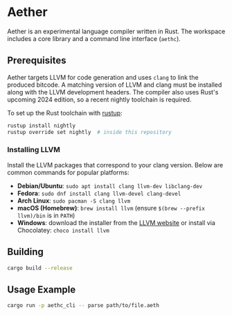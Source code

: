 # Aether

Aether is an experimental language compiler written in Rust. The workspace
includes a core library and a command line interface (`aethc`).

## Prerequisites

Aether targets LLVM for code generation and uses `clang` to link the produced
bitcode. A matching version of LLVM and clang must be installed along with the
LLVM development headers. The compiler also uses Rust's upcoming 2024 edition,
so a recent nightly toolchain is required.

To set up the Rust toolchain with [rustup](https://rustup.rs):

```bash
rustup install nightly
rustup override set nightly  # inside this repository
```

### Installing LLVM

Install the LLVM packages that correspond to your clang version. Below are
common commands for popular platforms:

- **Debian/Ubuntu**: `sudo apt install clang llvm-dev libclang-dev`
- **Fedora**: `sudo dnf install clang llvm-devel clang-devel`
- **Arch Linux**: `sudo pacman -S clang llvm`
- **macOS (Homebrew)**: `brew install llvm` (ensure `$(brew --prefix llvm)/bin`
  is in `PATH`)
- **Windows**: download the installer from the [LLVM website](https://releases.llvm.org/)
  or install via Chocolatey: `choco install llvm`

## Building

```bash
cargo build --release
```

## Usage Example

```bash
cargo run -p aethc_cli -- parse path/to/file.aeth
```

